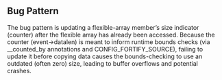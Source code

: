 ## Bug Pattern

The bug pattern is updating a flexible-array member’s size indicator (counter) after the flexible array has already been accessed. Because the counter (event->datalen) is meant to inform runtime bounds checks (via __counted_by annotations and CONFIG_FORTIFY_SOURCE), failing to update it before copying data causes the bounds-checking to use an outdated (often zero) size, leading to buffer overflows and potential crashes.